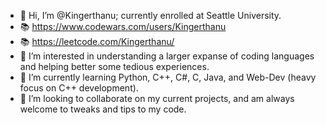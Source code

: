 - 👋 Hi, I’m @Kingerthanu; currently enrolled at Seattle University.
- 📚 https://www.codewars.com/users/Kingerthanu
- 📚 https://leetcode.com/Kingerthanu/
- 👀 I’m interested in understanding a larger expanse of coding languages and helping better some tedious experiences.
- 🌱 I’m currently learning Python, C++, C#, C, Java, and Web-Dev (heavy focus on C++ development).
- 💞️ I’m looking to collaborate on my current projects, and am always welcome to tweaks and tips to my code.

<!---
Kingerthanu/Kingerthanu is a ✨ special ✨ repository because its `README.md` (this file) appears on your GitHub profile.
You can click the Preview link to take a look at your changes.
--->
